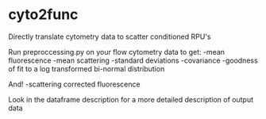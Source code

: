 # cyto2func
Directly translate cytometry data to scatter conditioned RPU's


Run preproccessing.py on your flow cytometry data to get:
-mean fluorescence 
-mean scattering
-standard deviations
-covariance
-goodness of fit to a log transformed bi-normal distribution

And!
-scattering corrected fluorescence

Look in the dataframe description for a more detailed description of output data
